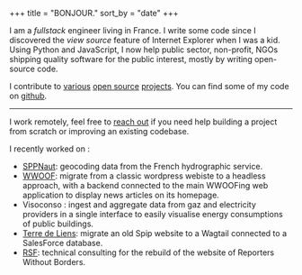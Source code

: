 +++
title = "BONJOUR."
sort_by = "date"
+++

I am a _fullstack_ engineer living in France.
I write some code since I discovered the _view source_ feature of Internet
Explorer when I was a kid.  
Using Python and JavaScript, I now help public sector, non-profit, NGOs shipping quality software for the public interest, mostly by writing open-source code.

I contribute to [various](https://github.com/wagtail/wagtail) [open source](https://github.com/GrappleGQL/wagtail-grapple) [projects](https://github.com/vercel/next.js/). You can find some of my code on [github](https://github.com/fabienheureux).

---

I work remotely, feel free to [reach out](mailto:contact@fabienlefrapper.me) if you need help building a project from scratch or improving an existing codebase.

I recently worked on :

- [SPPNaut](https://beta.gouv.fr/startups/sppnaut.html): geocoding data from the French hydrographic service.
- [WWOOF](https://asso.wwoof.fr): migrate from a classic wordpress webiste to a headless approach, with a backend connected to the main WWOOFing web application to display news articles on its homepage.
- Visoconso : ingest and aggregate data from gaz and electricity providers in a single interface to easily visualise energy consumptions of public buildings.
- [Terre de Liens](https://terredeliens.org): migrate an old Spip website to a Wagtail connected to a SalesForce database.
- [RSF](https://rsf.org/): technical consulting for the rebuild of the website of Reporters Without Borders.
